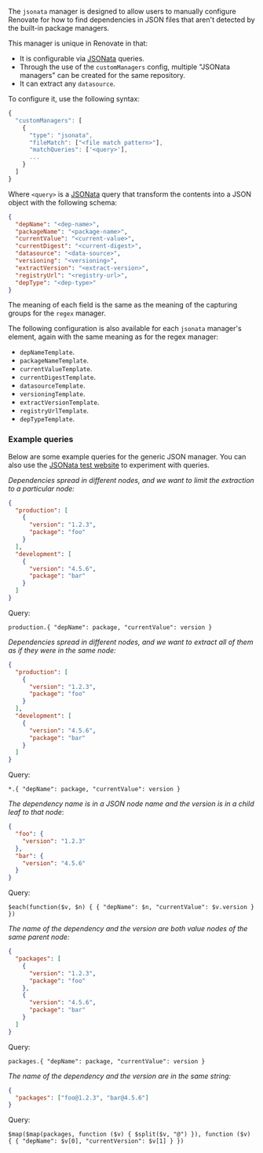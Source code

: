 The `jsonata` manager is designed to allow users to manually configure Renovate for how to find dependencies in JSON files that aren't detected by the built-in package managers.

This manager is unique in Renovate in that:

- It is configurable via [JSONata](https://jsonata.org/) queries.
- Through the use of the `customManagers` config, multiple "JSONata managers" can be created for the same repository.
- It can extract any `datasource`.

To configure it, use the following syntax:

```javascript
{
  "customManagers": [
    {
      "type": "jsonata",
      "fileMatch": ["<file match pattern>"],
      "matchQueries": ['<query>'],
      ...
    }
  ]
}
```

Where `<query>` is a [JSONata](https://docs.jsonata.org/overview.html) query that transform the contents into a JSON object with the following schema:

```json
{
  "depName": "<dep-name>",
  "packageName": "<package-name>",
  "currentValue": "<current-value>",
  "currentDigest": "<current-digest>",
  "datasource": "<data-source>",
  "versioning": "<versioning>",
  "extractVersion": "<extract-version>",
  "registryUrl": "<registry-url>",
  "depType": "<dep-type>"
}
```

The meaning of each field is the same as the meaning of the capturing groups for the `regex` manager.

The following configuration is also available for each `jsonata` manager's element, again with the same meaning as for the regex manager:

- `depNameTemplate`.
- `packageNameTemplate`.
- `currentValueTemplate`.
- `currentDigestTemplate`.
- `datasourceTemplate`.
- `versioningTemplate`.
- `extractVersionTemplate`.
- `registryUrlTemplate`.
- `depTypeTemplate`.

### Example queries

Below are some example queries for the generic JSON manager. You can also use the [JSONata test website](https://try.jsonata.org) to experiment with queries.

_Dependencies spread in different nodes, and we want to limit the extraction to a particular node:_

```json
{
  "production": [
    {
      "version": "1.2.3",
      "package": "foo"
    }
  ],
  "development": [
    {
      "version": "4.5.6",
      "package": "bar"
    }
  ]
}
```

Query:

```
production.{ "depName": package, "currentValue": version }
```

_Dependencies spread in different nodes, and we want to extract all of them as if they were in the same node:_

```json
{
  "production": [
    {
      "version": "1.2.3",
      "package": "foo"
    }
  ],
  "development": [
    {
      "version": "4.5.6",
      "package": "bar"
    }
  ]
}
```

Query:

```
*.{ "depName": package, "currentValue": version }
```

_The dependency name is in a JSON node name and the version is in a child leaf to that node_:

```json
{
  "foo": {
    "version": "1.2.3"
  },
  "bar": {
    "version": "4.5.6"
  }
}
```

Query:

```
$each(function($v, $n) { { "depName": $n, "currentValue": $v.version } })
```

_The name of the dependency and the version are both value nodes of the same parent node:_

```json
{
  "packages": [
    {
      "version": "1.2.3",
      "package": "foo"
    },
    {
      "version": "4.5.6",
      "package": "bar"
    }
  ]
}
```

Query:

```
packages.{ "depName": package, "currentValue": version }
```

_The name of the dependency and the version are in the same string:_

```json
{
  "packages": ["foo@1.2.3", "bar@4.5.6"]
}
```

Query:

```
$map($map(packages, function ($v) { $split($v, "@") }), function ($v) { { "depName": $v[0], "currentVersion": $v[1] } })
```
